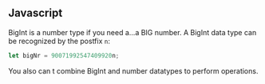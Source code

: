 ## Javascript
BigInt is a number type if you need a...a BIG number. 
A BigInt data type can be recognized by the postfix `n`:

```javascript
let bigNr = 90071992547409920n;
```

You also can t combine BigInt and number datatypes to perform operations.
